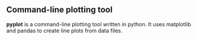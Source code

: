 ## Command-line plotting tool
**pyplot** is a command-line plotting tool written in python. It uses matplotlib and pandas to create line plots from data files.
